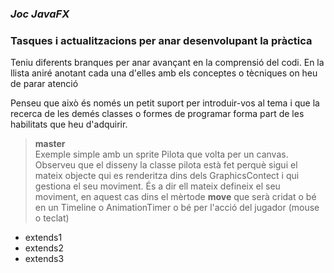 ### _Joc JavaFX_
### Tasques i actualitzacions per anar desenvolupant la pràctica

Teniu diferents branques per anar avançant en la comprensió del codi. En la llista aniré anotant cada una d'elles amb els conceptes o tècniques on heu de parar atenció  

Penseu que això és només un petit suport per introduir-vos al tema i que la recerca de les demés classes o formes de programar forma part de les habilitats que heu d'adquirir.

>**master**  
Exemple simple amb un sprite Pilota que volta per un canvas. Observeu que el disseny la classe
>pilota està fet perquè sigui el mateix objecte qui es renderitza dins dels
>GraphicsContect i qui gestiona el seu moviment. És a dir ell mateix defineix el seu moviment, en aquest cas
>dins el mèrtode **move** que serà cridat o bé en un Timeline o AnimationTimer
>o bé per l'acció del jugador (mouse o teclat)

- extends1
- extends2
- extends3
